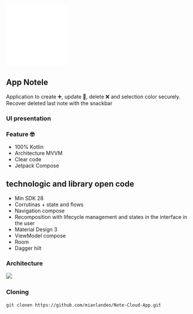 
![](https://github.com/mianlandeo/NoteCloud-App/blob/main/app/src/main/res/drawable/logo_cloud.png?raw=true)

## App Notele
Application to create ➕, update 🔄, delete ❌ and selection color securely. Recover deleted last note with the snackbar

### UI presentation


### Feature 🤓
- 100% Kotlin
- Architecture MVVM
- Clear code
- Jetpack Compose

## technologic and library open code
- Min SDK 28
- Corrutinas + state and flows
- Navigation compose
- Recomposition with lifecycle management and states in the interface in the user
- Material Design 3
- ViewModel compose
- Room
- Dagger hilt

### Architecture

![](https://developer.android.com/static/topic/libraries/architecture/images/mad-arch-overview.png?hl=es-419)


### Cloning

`git clonen https://github.com/mianlandeo/Note-Cloud-App.git`
